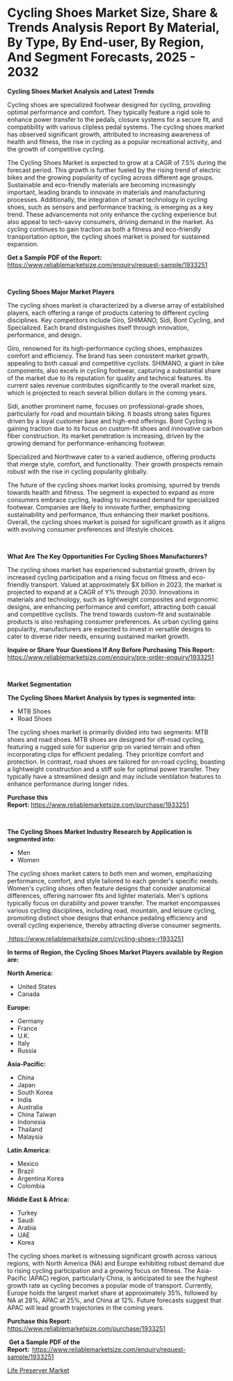 <p><h1>Cycling Shoes Market Size, Share & Trends Analysis Report By Material, By Type, By End-user, By Region, And Segment Forecasts, 2025 - 2032</h1></p><p><strong>Cycling Shoes Market Analysis and Latest Trends</strong></p>
<p><p>Cycling shoes are specialized footwear designed for cycling, providing optimal performance and comfort. They typically feature a rigid sole to enhance power transfer to the pedals, closure systems for a secure fit, and compatibility with various clipless pedal systems. The cycling shoes market has observed significant growth, attributed to increasing awareness of health and fitness, the rise in cycling as a popular recreational activity, and the growth of competitive cycling.</p><p>The Cycling Shoes Market is expected to grow at a CAGR of 7.5% during the forecast period. This growth is further fueled by the rising trend of electric bikes and the growing popularity of cycling across different age groups. Sustainable and eco-friendly materials are becoming increasingly important, leading brands to innovate in materials and manufacturing processes. Additionally, the integration of smart technology in cycling shoes, such as sensors and performance tracking, is emerging as a key trend. These advancements not only enhance the cycling experience but also appeal to tech-savvy consumers, driving demand in the market. As cycling continues to gain traction as both a fitness and eco-friendly transportation option, the cycling shoes market is poised for sustained expansion.</p></p>
<p><strong>Get a Sample PDF of the Report:&nbsp;</strong> <a href="https://www.reliablemarketsize.com/enquiry/request-sample/1933251?utm_campaign=3072&utm_medium=2&utm_source=Github&utm_content=ia&utm_term=04042025&utm_id=cycling-shoes">https://www.reliablemarketsize.com/enquiry/request-sample/1933251</a></p>
<p>&nbsp;</p>
<p><strong>Cycling Shoes Major Market Players</strong></p>
<p><p>The cycling shoes market is characterized by a diverse array of established players, each offering a range of products catering to different cycling disciplines. Key competitors include Giro, SHIMANO, Sidi, Bont Cycling, and Specialized. Each brand distinguishes itself through innovation, performance, and design.</p><p>Giro, renowned for its high-performance cycling shoes, emphasizes comfort and efficiency. The brand has seen consistent market growth, appealing to both casual and competitive cyclists. SHIMANO, a giant in bike components, also excels in cycling footwear, capturing a substantial share of the market due to its reputation for quality and technical features. Its current sales revenue contributes significantly to the overall market size, which is projected to reach several billion dollars in the coming years.</p><p>Sidi, another prominent name, focuses on professional-grade shoes, particularly for road and mountain biking. It boasts strong sales figures driven by a loyal customer base and high-end offerings. Bont Cycling is gaining traction due to its focus on custom-fit shoes and innovative carbon fiber construction. Its market penetration is increasing, driven by the growing demand for performance-enhancing footwear.</p><p>Specialized and Northwave cater to a varied audience, offering products that merge style, comfort, and functionality. Their growth prospects remain robust with the rise in cycling popularity globally.</p><p>The future of the cycling shoes market looks promising, spurred by trends towards health and fitness. The segment is expected to expand as more consumers embrace cycling, leading to increased demand for specialized footwear. Companies are likely to innovate further, emphasizing sustainability and performance, thus enhancing their market positions. Overall, the cycling shoes market is poised for significant growth as it aligns with evolving consumer preferences and lifestyle choices.</p></p>
<p>&nbsp;</p>
<p><strong>What Are The Key Opportunities For Cycling Shoes Manufacturers?</strong></p>
<p><p>The cycling shoes market has experienced substantial growth, driven by increased cycling participation and a rising focus on fitness and eco-friendly transport. Valued at approximately $X billion in 2023, the market is projected to expand at a CAGR of Y% through 2030. Innovations in materials and technology, such as lightweight composites and ergonomic designs, are enhancing performance and comfort, attracting both casual and competitive cyclists. The trend towards custom-fit and sustainable products is also reshaping consumer preferences. As urban cycling gains popularity, manufacturers are expected to invest in versatile designs to cater to diverse rider needs, ensuring sustained market growth.</p></p>
<p><strong>Inquire or Share Your Questions If Any Before Purchasing This Report:</strong> <a href="https://www.reliablemarketsize.com/enquiry/pre-order-enquiry/1933251?utm_campaign=3072&utm_medium=2&utm_source=Github&utm_content=ia&utm_term=04042025&utm_id=cycling-shoes">https://www.reliablemarketsize.com/enquiry/pre-order-enquiry/1933251</a></p>
<p>&nbsp;</p>
<p><strong>Market Segmentation</strong></p>
<p><strong>The Cycling Shoes Market Analysis by types is segmented into:</strong></p>
<p><ul><li>MTB Shoes</li><li>Road Shoes</li></ul></p>
<p><p>The cycling shoes market is primarily divided into two segments: MTB shoes and road shoes. MTB shoes are designed for off-road cycling, featuring a rugged sole for superior grip on varied terrain and often incorporating clips for efficient pedaling. They prioritize comfort and protection. In contrast, road shoes are tailored for on-road cycling, boasting a lightweight construction and a stiff sole for optimal power transfer. They typically have a streamlined design and may include ventilation features to enhance performance during longer rides.</p></p>
<p><strong>Purchase this Report:&nbsp;</strong><a href="https://www.reliablemarketsize.com/purchase/1933251?utm_campaign=3072&utm_medium=2&utm_source=Github&utm_content=ia&utm_term=04042025&utm_id=cycling-shoes">https://www.reliablemarketsize.com/purchase/1933251</a></p>
<p>&nbsp;</p>
<p><strong>The Cycling Shoes Market Industry Research by Application is segmented into:</strong></p>
<p><ul><li>Men</li><li>Women</li></ul></p>
<p><p>The cycling shoes market caters to both men and women, emphasizing performance, comfort, and style tailored to each gender's specific needs. Women's cycling shoes often feature designs that consider anatomical differences, offering narrower fits and lighter materials. Men's options typically focus on durability and power transfer. The market encompasses various cycling disciplines, including road, mountain, and leisure cycling, promoting distinct shoe designs that enhance pedaling efficiency and overall cycling experience, thereby attracting diverse consumer segments.</p></p>
<p><a href="https://www.reliablemarketsize.com/cycling-shoes-r1933251?utm_campaign=3072&utm_medium=2&utm_source=Github&utm_content=ia&utm_term=04042025&utm_id=cycling-shoes">&nbsp;https://www.reliablemarketsize.com/cycling-shoes-r1933251</a></p>
<p><strong>In terms of Region, the Cycling Shoes Market Players available by Region are:</strong></p>
<p>
    <p> <strong> North America: </strong>
        <ul>
            <li>United States</li>
            <li>Canada</li>
        </ul>
        </p> 
    <p> <strong> Europe: </strong>
        <ul>
            <li>Germany</li>
            <li>France</li>
            <li>U.K.</li>
            <li>Italy</li>
            <li>Russia</li>
        </ul>
        </p> 
    <p> <strong> Asia-Pacific: </strong>
        <ul>
            <li>China</li>
            <li>Japan</li>
            <li>South Korea</li>
            <li>India</li>
            <li>Australia</li>
            <li>China Taiwan</li>
            <li>Indonesia</li>
            <li>Thailand</li>
            <li>Malaysia</li>
        </ul>
        </p> 
    <p> <strong> Latin America: </strong>
        <ul>
            <li>Mexico</li>
            <li>Brazil</li>
            <li>Argentina Korea</li>
            <li>Colombia</li>
        </ul>
        </p> 
    <p> <strong> Middle East & Africa: </strong>
        <ul>
            <li>Turkey</li>
            <li>Saudi</li>
            <li>Arabia</li>
            <li>UAE</li>
            <li>Korea</li>
        </ul>
    </p>
    </p>
<p><p>The cycling shoes market is witnessing significant growth across various regions, with North America (NA) and Europe exhibiting robust demand due to rising cycling participation and a growing focus on fitness. The Asia-Pacific (APAC) region, particularly China, is anticipated to see the highest growth rate as cycling becomes a popular mode of transport. Currently, Europe holds the largest market share at approximately 35%, followed by NA at 28%, APAC at 25%, and China at 12%. Future forecasts suggest that APAC will lead growth trajectories in the coming years.</p></p>
<p><strong>Purchase this Report: </strong><a href="https://www.reliablemarketsize.com/purchase/1933251?utm_campaign=3072&utm_medium=2&utm_source=Github&utm_content=ia&utm_term=04042025&utm_id=cycling-shoes">https://www.reliablemarketsize.com/purchase/1933251</a></p>
<p>&nbsp;<strong>Get a Sample PDF of the Report:&nbsp;&nbsp;</strong><a href="https://www.reliablemarketsize.com/enquiry/request-sample/1933251?utm_campaign=3072&utm_medium=2&utm_source=Github&utm_content=ia&utm_term=04042025&utm_id=cycling-shoes">https://www.reliablemarketsize.com/enquiry/request-sample/1933251</a></p>
<p><strong></strong></p>
<p><p><a href="https://github.com/muhjanaidu/Market-Research-Report-List-1/blob/main/life-preserver-market.md?utm_campaign=3072&utm_medium=2&utm_source=Github&utm_content=ia&utm_term=04042025&utm_id=cycling-shoes">Life Preserver Market</a></p></p>
